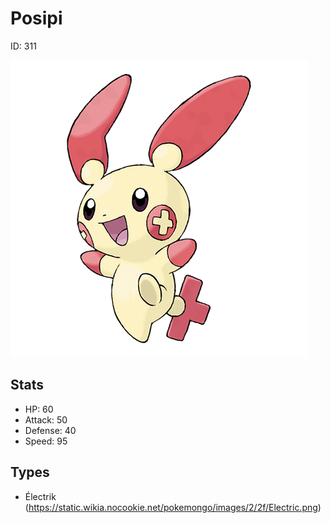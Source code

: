 # Posipi


ID: 311

![](https://raw.githubusercontent.com/PokeAPI/sprites/master/sprites/pokemon/other/official-artwork/311.png "Posipi")

## Stats


 - HP: 60
 - Attack: 50
 - Defense: 40
 - Speed: 95

## Types


 - Électrik (https://static.wikia.nocookie.net/pokemongo/images/2/2f/Electric.png)
